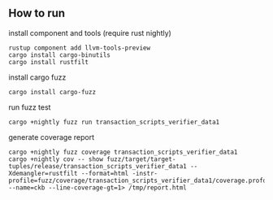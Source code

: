 ## How to run

install component and tools (require rust nightly)
```
rustup component add llvm-tools-preview
cargo install cargo-binutils
cargo install rustfilt
```

install cargo fuzz
```
cargo install cargo-fuzz
```

run fuzz test
```
cargo +nightly fuzz run transaction_scripts_verifier_data1
```

generate coverage report
```
cargo +nightly fuzz coverage transaction_scripts_verifier_data1
cargo +nightly cov -- show fuzz/target/target-tuples/release/transaction_scripts_verifier_data1 --Xdemangler=rustfilt --format=html -instr-profile=fuzz/coverage/transaction_scripts_verifier_data1/coverage.profdata --name=ckb --line-coverage-gt=1> /tmp/report.html
```
